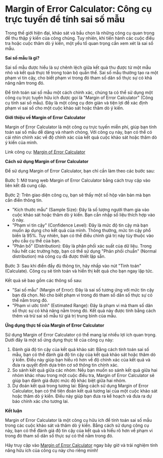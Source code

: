Margin of Error Calculator: Công cụ trực tuyến để tính sai số mẫu
=================================================================

Trong thế giới hiện đại, khảo sát và bầu chọn là những công cụ quan trọng để thu thập ý kiến ​​của công chúng. Tuy nhiên, khi tiến hành các cuộc điều tra hoặc cuộc thăm dò ý kiến, một yếu tố quan trọng cần xem xét là sai số mẫu.

**Sai số mẫu là gì?**

Sai số mẫu được hiểu là sự chênh lệch giữa kết quả thu được từ một mẫu nhỏ và kết quả thực tế trong toàn bộ quần thể. Sai số mẫu thường tạo ra một phạm vi tin cậy, cho biết phạm vi trong đó tham số dân số thực sự có khả năng nằm trong đó.

Để tính toán sai số mẫu một cách chính xác, chúng ta có thể sử dụng một công cụ trực tuyến hữu ích được gọi là "Margin of Error Calculator" (Công cụ tính sai số mẫu). Đây là một công cụ đơn giản và tiện lợi để xác định phạm vi sai số cho một cuộc khảo sát hoặc thăm dò ý kiến.

**Giới thiệu về Margin of Error Calculator**

Margin of Error Calculator là một công cụ trực tuyến miễn phí, giúp bạn tính toán sai số mẫu dễ dàng và nhanh chóng. Với công cụ này, bạn có thể có cái nhìn chính xác về độ chính xác của kết quả cuộc khảo sát hoặc thăm dò ý kiến ​​của mình.

Link công cụ: [Margin of Error Calculator](https://www.onlinecalculatorsfree.com/vi/math/margin-of-error-calculator.html)

**Cách sử dụng Margin of Error Calculator**

Để sử dụng Margin of Error Calculator, bạn chỉ cần làm theo các bước sau:

Bước 1: Mở trang web Margin of Error Calculator bằng cách truy cập vào liên kết đã cung cấp.

Bước 2: Trên giao diện công cụ, bạn sẽ thấy một số hộp văn bản mà bạn cần điền thông tin.

- "Kích thước mẫu" (Sample Size): Đây là số lượng người tham gia vào cuộc khảo sát hoặc thăm dò ý kiến. Bạn cần nhập số liệu thích hợp vào ô này.
- "Phạm vi tin cậy" (Confidence Level): Đây là mức độ tin cậy mà bạn muốn áp dụng cho kết quả của mình. Thông thường, mức tin cậy phổ biến là 95%. Tuy nhiên, bạn có thể điều chỉnh giá trị này tùy thuộc vào yêu cầu cụ thể của bạn.
- "Phân bố" (Distribution): Đây là phân phối xác suất của dữ liệu. Trong hầu hết các trường hợp, bạn có thể sử dụng "Phân phối chuẩn" (Normal distribution) mà công cụ đã được thiết lập sẵn.

Bước 3: Sau khi điền đầy đủ thông tin, hãy nhấp vào nút "Tính toán" (Calculate). Công cụ sẽ tính toán và hiển thị kết quả cho bạn ngay lập tức.

Kết quả sẽ bao gồm các thông số sau:

- "Sai số mẫu" (Margin of Error): Đây là sai số tương ứng với mức tin cậy bạn đã chọn. Nó cho biết phạm vi trong đó tham số dân số thực sự có thể nằm trong đó.
- "Phạm vi ước tính" (Estimated Range): Đây là phạm vi mà tham số dân số thực sự có khả năng nằm trong đó. Kết quả này được tính bằng cách thêm và trừ sai số mẫu từ giá trị trung bình của mẫu.

**Ứng dụng thực tế của Margin of Error Calculator**

Sử dụng Margin of Error Calculator có thể mang lại nhiều lợi ích quan trọng. Dưới đây là một số ứng dụng thực tế của công cụ này:

1. Đánh giá độ tin cậy của kết quả khảo sát: Bằng cách tính toán sai số mẫu, bạn có thể đánh giá độ tin cậy của kết quả khảo sát hoặc thăm dò ý kiến. Điều này giúp bạn hiểu rõ hơn về độ chính xác của kết quả và đưa ra quyết định dựa trên cơ sở thông tin chính xác.
2. So sánh kết quả giữa các nhóm: Nếu bạn muốn so sánh kết quả giữa hai nhóm khác nhau trong một cuộc điều tra, Margin of Error Calculator sẽ giúp bạn đánh giá được mức độ khác biệt giữa hai nhóm.
3. Dự đoán kết quả trong tương lai: Bằng cách sử dụng Margin of Error Calculator, bạn có thể tiên đoán kết quả tương lai của một cuộc khảo sát hoặc thăm dò ý kiến. Điều này giúp bạn đưa ra kế hoạch và đưa ra dự báo chính xác cho tương lai.

**Kết luận**

Margin of Error Calculator là một công cụ hữu ích để tính toán sai số mẫu trong các cuộc khảo sát và thăm dò ý kiến. Bằng cách sử dụng công cụ này, bạn có thể đánh giá độ tin cậy của kết quả và hiểu rõ hơn về phạm vi trong đó tham số dân số thực sự có thể nằm trong đó.

Hãy truy cập vào [Margin of Error Calculator](https://www.onlinecalculatorsfree.com/vi/math/margin-of-error-calculator.html) ngay bây giờ và trải nghiệm tính năng hữu ích của công cụ này cho riêng mình!